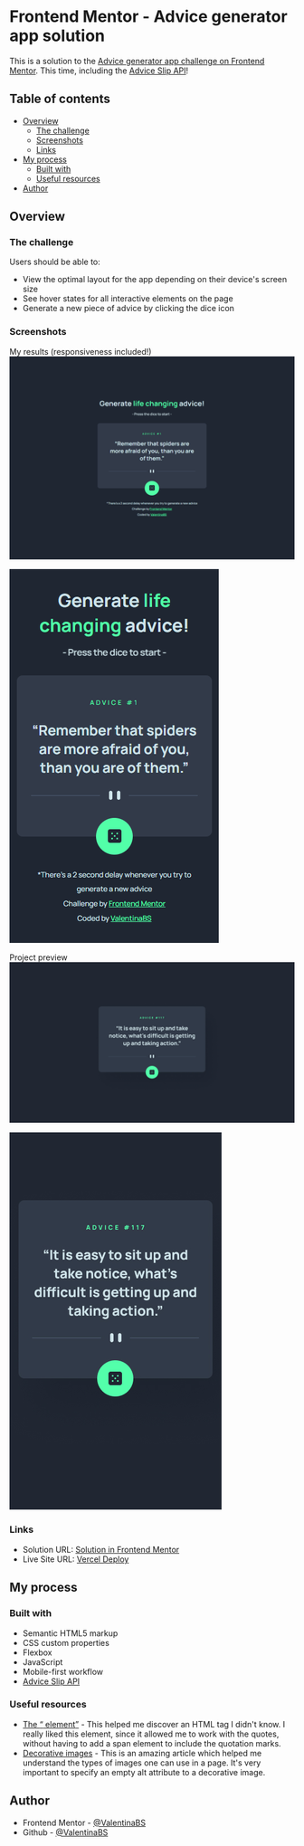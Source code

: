# Frontend Mentor - Advice generator app solution

This is a solution to the [Advice generator app challenge on Frontend Mentor](https://www.frontendmentor.io/challenges/advice-generator-app-QdUG-13db). This time, including the [Advice Slip API](https://api.adviceslip.com/)!

## Table of contents

- [Overview](#overview)
  - [The challenge](#the-challenge)
  - [Screenshots](#screenshots)
  - [Links](#links)
- [My process](#my-process)
  - [Built with](#built-with)
  - [Useful resources](#useful-resources)
- [Author](#author)

## Overview

### The challenge

Users should be able to:

- View the optimal layout for the app depending on their device's screen size
- See hover states for all interactive elements on the page
- Generate a new piece of advice by clicking the dice icon

### Screenshots

My results (responsiveness included!) 
![desktop results](./design/desktop-results.png)

![mobile results](./design/mobile-results.png)

Project preview
![project preview desktop](./design/desktop-design.jpg)

![project preview mobile](./design/mobile-design.jpg)

### Links

- Solution URL: [Solution in Frontend Mentor](https://www.frontendmentor.io/solutions/responsive-advice-generator-with-html-css-and-javascript-ad9ui8pQ86)
- Live Site URL: [Vercel Deploy](https://advice-generator-nine-nu.vercel.app/)

## My process

### Built with

- Semantic HTML5 markup
- CSS custom properties
- Flexbox
- JavaScript
- Mobile-first workflow
- [Advice Slip API](https://api.adviceslip.com/)

### Useful resources

- [The <q> element](https://developer.mozilla.org/en-US/docs/Web/HTML/Element/q) - This helped me discover an HTML tag I didn't know. I really liked this element, since it allowed me to work with the quotes, without having to add a span element to include the quotation marks.
- [Decorative images](https://www.w3.org/WAI/tutorials/images/decorative/) - This is an amazing article which helped me understand the types of images one can use in a page. It's very important to specify an empty alt attribute to a decorative image.

## Author

- Frontend Mentor - [@ValentinaBS](https://www.frontendmentor.io/profile/ValentinaBS)
- Github - [@ValentinaBS](https://github.com/ValentinaBS)